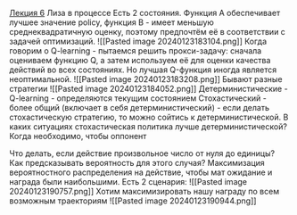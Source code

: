 [Лекция 6](https://youtu.be/s9XNphD2VBE?si=24glzfk2O3XdUfmE)
Лиза в процессе
Есть 2 состояния.
Функция А обеспечивает лучшее значение policy, функция В - имеет меньшую среднеквадратичную оценку, поэтому предпочтём её в соответствии с задачей оптимизаций.
![[Pasted image 20240123183104.png]]
Когда говорим о Q-learning - пытаемся решить прокси-задачу: сначала оцениваем функцию Q, а затем используем её для оценки качества действий во всех состояниях.
Но лучшая Q-функция иногда является неоптимальной.
![[Pasted image 20240123183208.png]]
Бывают разные стратегии
![[Pasted image 20240123184052.png]]
Детерминистические - Q-learning - определяются текущим состоянием
Стохастический - более общий (включает в себя детерминистический) - если делать стохастическую стратегию, то можно сойтись к детерминистической.
В каких ситуациях стохастическая политика лучше детерминистической?
Когда необходимо, чтобы оппонент 

Что делать, если действие произвольное число от нуля до единицы?
Как предсказывать вероятность для этого случая?
Максимизация вероятностного распределения на действие, чтобы мат ожидание и награда были наибольшими.
Есть 2 сценария:
![[Pasted image 20240123190757.png]]
Хотим максимизировать нашу награду по всем возможным траекториям
![[Pasted image 20240123190944.png]]


